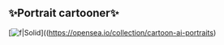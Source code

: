 ## ✨Portrait cartooner✨

[![f|Solid](https://storage.googleapis.com/opensea-static/Logomark/Badge%20-%20Available%20On%20-%20Light.png)]((https://opensea.io/collection/cartoon-ai-portraits)
